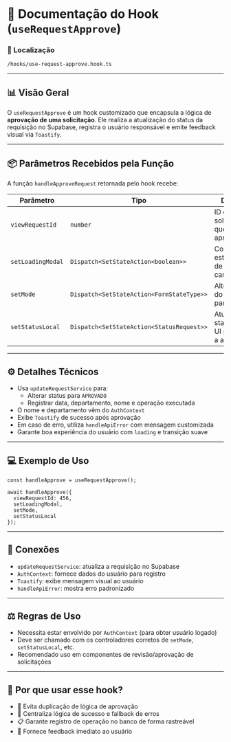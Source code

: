 # 📁 Documentação do Hook (`useRequestApprove`)

### 📁 Localização

`/hooks/use-request-approve.hook.ts`

---

## 📊 Visão Geral

O `useRequestApprove` é um hook customizado que encapsula a lógica de **aprovação de uma solicitação**. Ele realiza a atualização do status da requisição no Supabase, registra o usuário responsável e emite feedback visual via `Toastify`.

---

## 📦 Parâmetros Recebidos pela Função

A função `handleApproveRequest` retornada pelo hook recebe:

| Parâmetro         | Tipo                                             | Descrição                                                                 |
|-------------------|--------------------------------------------------|---------------------------------------------------------------------------|
| `viewRequestId`   | `number`                                         | ID da solicitação que será aprovada.                                     |
| `setLoadingModal` | `Dispatch<SetStateAction<boolean>>`             | Controla o estado visual de carregamento.                                |
| `setMode`         | `Dispatch<SetStateAction<FormStateType>>`       | Altera o modo do formulário para `viewing`.                              |
| `setStatusLocal`  | `Dispatch<SetStateAction<StatusRequest>>`       | Atualiza o status local da UI para refletir a aprovação.                 |

---

## ⚙️ Detalhes Técnicos

- Usa `updateRequestService` para:
  - Alterar status para `APROVADO`
  - Registrar data, departamento, nome e operação executada
- O nome e departamento vêm do `AuthContext`
- Exibe `Toastify` de sucesso após aprovação
- Em caso de erro, utiliza `handleApiError` com mensagem customizada
- Garante boa experiência do usuário com `loading` e transição suave

---

## 💻 Exemplo de Uso

```tsx
const handleApprove = useRequestApprove();

await handleApprove({
  viewRequestId: 456,
  setLoadingModal,
  setMode,
  setStatusLocal
});
```

---

## 🔗 Conexões

- `updateRequestService`: atualiza a requisição no Supabase
- `AuthContext`: fornece dados do usuário para registro
- `Toastify`: exibe mensagem visual ao usuário
- `handleApiError`: mostra erro padronizado

---

## ⚖️ Regras de Uso

- Necessita estar envolvido por `AuthContext` (para obter usuário logado)
- Deve ser chamado com os controladores corretos de `setMode`, `setStatusLocal`, etc.
- Recomendado uso em componentes de revisão/aprovação de solicitações

---

## 🧠 Por que usar esse hook?

- 🔁 Evita duplicação de lógica de aprovação
- 🧼 Centraliza lógica de sucesso e fallback de erros
- 📋 Garante registro de operação no banco de forma rastreável
- 🚦 Fornece feedback imediato ao usuário
